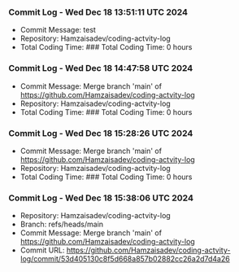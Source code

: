 ### Commit Log - Wed Dec 18 13:51:11 UTC 2024

- Commit Message: test
- Repository: Hamzaisadev/coding-actvity-log
- Total Coding Time: ### Total Coding Time: 0 hours

### Commit Log - Wed Dec 18 14:47:58 UTC 2024

- Commit Message: Merge branch 'main' of https://github.com/Hamzaisadev/coding-actvity-log
- Repository: Hamzaisadev/coding-actvity-log
- Total Coding Time: ### Total Coding Time: 0 hours

### Commit Log - Wed Dec 18 15:28:26 UTC 2024

- Commit Message: Merge branch 'main' of https://github.com/Hamzaisadev/coding-actvity-log
- Repository: Hamzaisadev/coding-actvity-log
- Total Coding Time: ### Total Coding Time: 0 hours
### Commit Log - Wed Dec 18 15:38:06 UTC 2024
- Repository: Hamzaisadev/coding-actvity-log
- Branch: refs/heads/main
- Commit Message: Merge branch 'main' of https://github.com/Hamzaisadev/coding-actvity-log
- Commit URL: https://github.com/Hamzaisadev/coding-actvity-log/commit/53d405130c8f5d668a857b02882cc26a2d7d4a26

